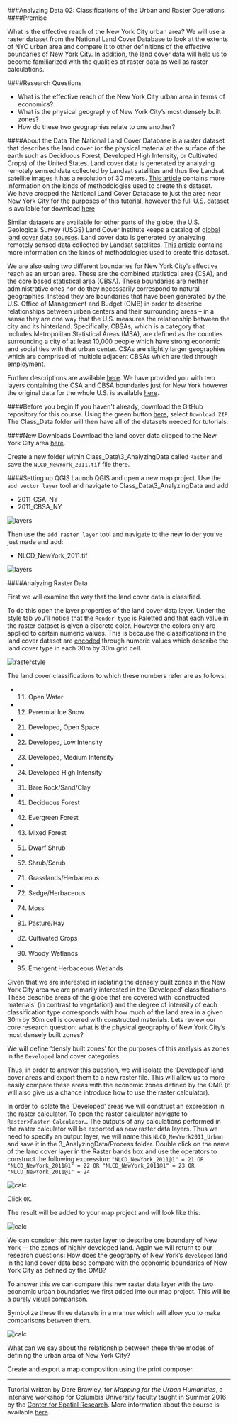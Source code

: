 ###Analyzing Data 02: Classifications of the Urban and Raster Operations
####Premise

What is the effective reach of the New York City urban area? We will use a raster dataset from the National Land Cover Database to look at the extents of NYC urban area and compare it to other definitions of the effective boundaries of New York City. In addition, the land cover data will help us to become familiarized with the qualities of raster data as well as raster calculations.

####Research Questions
* What is the effective reach of the New York City urban area in terms of economics? 
* What is the physical geography of New York City’s most densely built zones? 
* How do these two geographies relate to one another?
 
####About the Data
The National Land Cover Database is a raster dataset that describes the land cover (or the physical material at the surface of the earth such as Deciduous Forest, Developed High Intensity, or Cultivated Crops) of the United States. Land cover data is generated by analyzing remotely sensed data collected by Landsat satellites and thus like Landsat satellite images it has a resolution of 30 meters. [This article](http://landcover.usgs.gov/pdf/anderson.pdf) contains more information on the kinds of methodologies used to create this dataset.    
We have cropped the National Land Cover Database to just the area near New York City for the purposes of this tutorial, however the full U.S. dataset is available for download [here]( http://www.mrlc.gov/nlcd11_data.php)

Similar datasets are available for other parts of the globe, the U.S. Geological Survey (USGS) Land Cover Institute keeps a catalog of [global land cover data sources]( http://landcover.usgs.gov/landcoverdata.php). Land cover data is generated by analyzing remotely sensed data collected by Landsat satellites. [This article](http://landcover.usgs.gov/pdf/anderson.pdf) contains more information on the kinds of methodologies used to create this dataset.    

We are also using two different boundaries for New York City’s effective reach as an urban area. These are the combined statistical area (CSA), and the core based statistical area (CBSA). These boundaries are neither administrative ones nor do they necessarily correspond to natural geographies. Instead they are boundaries that have been generated by the U.S. Office of Management and Budget (OMB) in order to describe relationships between urban centers and their surrounding areas – in a sense they are one way that the U.S. measures the relationship between the city and its hinterland. Specifically, CBSAs, which is a category that includes Metropolitan Statistical Areas (MSA), are defined as the counties surrounding a city of at least 10,000 people which have strong economic and social ties with that urban center. CSAs are slightly larger geographies which are comprised of multiple adjacent CBSAs which are tied through employment. 

Further descriptions are available [here](https://www.census.gov/geo/reference/gtc/gtc_cbsa.html). We have provided you with two layers containing the CSA and CBSA boundaries just for New York however the original data for the whole U.S. is available [here](https://www.census.gov/geo/maps-data/data/tiger-line.html).

####Before you begin
If you haven't already, download the GitHub repository for this course. Using the green button [here](https://github.com/CenterForSpatialResearch/MappingForTheUrbanHumanities), select `Download ZIP`. The Class_Data folder will then have all of the datasets needed for tutorials. 

####New Downloads
Download the land cover data clipped to the New York City area [here](https://drive.google.com/open?id=0B5KywkNXsT4JdXZjOXV1SE1wWjg).

Create a new folder within Class_Data\3_AnalyzingData called `Raster` and save the `NLCD_NewYork_2011.tif` file there.

####Setting up QGIS
Launch QGIS and open a new map project. Use the `add vector layer` tool and navigate to Class_Data\3_AnalyzingData and add:
* 2011_CSA_NY
* 2011_CBSA_NY

![layers](https://github.com/CenterForSpatialResearch/MappingForTheUrbanHumanities/blob/master/Tutorials/Images/AnalyzingData02/01.png)

Then use the `add raster layer` tool and navigate to the new folder you’ve just made and add:
* NLCD_NewYork_2011.tif

![layers](https://github.com/CenterForSpatialResearch/MappingForTheUrbanHumanities/blob/master/Tutorials/Images/AnalyzingData02/02.png)

####Analyzing Raster Data

First we will examine the way that the land cover data is classified. 

To do this open the layer properties of the land cover data layer. Under the style tab you’ll notice that the `Render type` is Paletted and that each value in the raster dataset is given a discrete color. However the colors only are applied to certain numeric values. This is because the classifications in the land cover dataset are [encoded](http://www.mrlc.gov/nlcd11_leg.php) through numeric values which describe the land cover type in each 30m by 30m grid cell. 

![rasterstyle](https://github.com/CenterForSpatialResearch/MappingForTheUrbanHumanities/blob/master/Tutorials/Images/AnalyzingData02/03.png)

The land cover classifications to which these numbers refer are as follows:

* 11. Open Water
* 12. Perennial Ice Snow
* 21. Developed, Open Space
* 22. Developed, Low Intensity
* 23. Developed, Medium Intensity
* 24. Developed High Intensity
* 31. Bare Rock/Sand/Clay
* 41. Deciduous Forest
* 42. Evergreen Forest
* 43. Mixed Forest
* 51. Dwarf Shrub
* 52. Shrub/Scrub
* 71. Grasslands/Herbaceous
* 72. Sedge/Herbaceous
* 74. Moss
* 81. Pasture/Hay
* 82. Cultivated Crops
* 90. Woody Wetlands
* 95. Emergent Herbaceous Wetlands

Given that we are interested in isolating the densely built zones in the New York City area we are primarily interested in the ‘Developed’ classifications. These describe areas of the globe that are covered with ‘constructed materials’ (in contrast to vegetation) and the degree of intensity of each classification type corresponds with how much of the land area in a given 30m by 30m cell is covered with constructed materials. 
Lets review our core research question: what is the physical geography of New York City’s most densely built zones? 

We will define ‘densly built zones’ for the purposes of this analysis as zones in the `Developed` land cover categories.

Thus, in order to answer this question, we will isolate the ‘Developed’ land cover areas and export them to a new raster file. This will allow us to more easily compare these areas with the economic zones defined by the OMB (it will also give us a chance introduce how to use the raster calculator).

In order to isolate the ‘Developed’ areas we will construct an expression in the raster calculator. To open the raster calculator navigate to `Raster`>`Raster Calculator…`
The outputs of any calculations performed in the raster calculator will be exported as new raster data layers. Thus we need to specify an output layer, we will name this `NLCD_NewYork2011_Urban` and save it in the 3_AnalyzingData/Process folder. 
Double click on the name of the land cover layer in the Raster bands box and use the operators to construct the following expression: `"NLCD_NewYork_2011@1" = 21 OR "NLCD_NewYork_2011@1" = 22 OR "NLCD_NewYork_2011@1" = 23 OR "NLCD_NewYork_2011@1" = 24`

![calc](https://github.com/CenterForSpatialResearch/MappingForTheUrbanHumanities/blob/master/Tutorials/Images/AnalyzingData02/04.png)

Click `OK`.

The result will be added to your map project and will look like this: 

![calc](https://github.com/CenterForSpatialResearch/MappingForTheUrbanHumanities/blob/master/Tutorials/Images/AnalyzingData02/05.png)

We can consider this new raster layer to describe one boundary of New York --  the zones of highly developed land.
Again we will return to our research questions:
How does the geography of New York’s `developed` land in the land cover data base compare with the economic boundaries of New York City as defined by the OMB? 

To answer this we can compare this new raster data layer with the two economic urban boundaries we first added into our map project. This will be a purely visual comparison. 

Symbolize these three datasets in a manner which will allow you to make comparisons between them. 

![calc](https://github.com/CenterForSpatialResearch/MappingForTheUrbanHumanities/blob/master/Tutorials/Images/AnalyzingData02/07.png)

What can we say about the relationship between these three modes of defining the urban area of New York City? 

Create and export a map composition using the print composer. 

______________________________________________________________________________________________________________

Tutorial written by Dare Brawley, for *Mapping for the Urban Humanities*, a intensive workshop for Columbia University faculty taught in Summer 2016 by the [Center for Spatial Research](http://c4sr.columbia.edu). More information about the course is available [here](http://c4sr.columbia.edu/courses/mapping-urban-humanities-summer-bootcamp).

